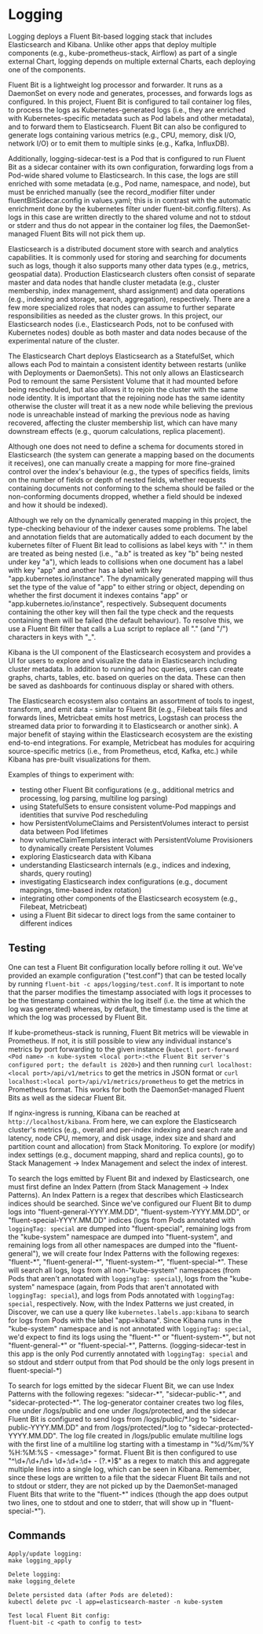 # Logging
Logging deploys a Fluent Bit-based logging stack that includes Elasticsearch and Kibana. Unlike other apps that deploy multiple components (e.g., kube-prometheus-stack, Airflow) as part of a single external Chart, logging depends on multiple external Charts, each deploying one of the components.

Fluent Bit is a lightweight log processor and forwarder. It runs as a DaemonSet on every node and generates, processes, and forwards logs as configured. In this project, Fluent Bit is configured to tail container log files, to process the logs as Kubernetes-generated logs (i.e., they are enriched with Kubernetes-specific metadata such as Pod labels and other metadata), and to forward them to Elasticsearch. Fluent Bit can also be configured to generate logs containing various metrics (e.g., CPU, memory, disk I/O, network I/O) or to emit them to multiple sinks (e.g., Kafka, InfluxDB).

Additionally, logging-sidecar-test is a Pod that is configured to run Fluent Bit as a sidecar container with its own configuration, forwarding logs from a Pod-wide shared volume to Elasticsearch. In this case, the logs are still enriched with some metadata (e.g., Pod name, namespace, and node), but must be enriched manually (see the record_modifier filter under fluentBitSidecar.config in values.yaml; this is in contrast with the automatic enrichment done by the kubernetes filter under fluent-bit.config.filters). As logs in this case are written directly to the shared volume and not to stdout or stderr and thus do not appear in the container log files, the DaemonSet-managed Fluent Bits will not pick them up.

Elasticsearch is a distributed document store with search and analytics capabilities. It is commonly used for storing and searching for documents such as logs, though it also supports many other data types (e.g., metrics, geospatial data). Production Elasticsearch clusters often consist of separate master and data nodes that handle cluster metadata (e.g., cluster membership, index management, shard assignment) and data operations (e.g., indexing and storage, search, aggregation), respectively. There are a few more specialized roles that nodes can assume to further separate responsibilities as needed as the cluster grows. In this project, our Elasticsearch nodes (i.e., Elasticsearch Pods, not to be confused with Kubernetes nodes) double as both master and data nodes because of the experimental nature of the cluster.

The Elasticsearch Chart deploys Elasticsearch as a StatefulSet, which allows each Pod to maintain a consistent identity between restarts (unlike with Deployments or DaemonSets). This not only allows an Elasticsearch Pod to remount the same Persistent Volume that it had mounted before being rescheduled, but also allows it to rejoin the cluster with the same node identity. It is important that the rejoining node has the same identity otherwise the cluster will treat it as a new node while believing the previous node is unreachable instead of marking the previous node as having recovered, affecting the cluster membership list, which can have many downstream effects (e.g., quorum calculations, replica placement).

Although one does not need to define a schema for documents stored in Elasticsearch (the system can generate a mapping based on the documents it receives), one can manually create a mapping for more fine-grained control over the index's behaviour (e.g., the types of specifics fields, limits on the number of fields or depth of nested fields, whether requests containing documents not conforming to the schema should be failed or the non-conforming documents dropped, whether a field should be indexed and how it should be indexed).

Although we rely on the dynamically generated mapping in this project, the type-checking behaviour of the indexer causes some problems. The label and annotation fields that are automatically added to each document by the kubernetes filter of Fluent Bit lead to collisions as label keys with "." in them are treated as being nested (i.e., "a.b" is treated as key "b" being nested under key "a"), which leads to collisions when one document has a label with key "app" and another has a label with key "app.kubernetes.io/instance". The dynamically generated mapping will thus set the type of the value of "app" to either string or object, depending on whether the first document it indexes contains "app" or "app.kubernetes.io/instance", respectively. Subsequent documents containing the other key will then fail the type check and the requests containing them will be failed (the default behaviour). To resolve this, we use a Fluent Bit filter that calls a Lua script to replace all "." (and "/") characters in keys with "_".

Kibana is the UI component of the Elasticsearch ecosystem and provides a UI for users to explore and visualize the data in Elasticsearch including cluster metadata. In addition to running ad hoc queries, users can create graphs, charts, tables, etc. based on queries on the data. These can then be saved as dashboards for continuous display or shared with others.

The Elasticsearch ecosystem also contains an assortment of tools to ingest, transform, and emit data - similar to Fluent Bit (e.g., Filebeat tails files and forwards lines, Metricbeat emits host metrics, Logstash can process the streamed data prior to forwarding it to Elasticsearch or another sink). A major benefit of staying within the Elasticsearch ecosystem are the existing end-to-end integrations. For example, Metricbeat has modules for acquiring source-specific metrics (i.e., from Prometheus, etcd, Kafka, etc.) while Kibana has pre-built visualizations for them.

Examples of things to experiment with:

- testing other Fluent Bit configurations (e.g., additional metrics and processing, log parsing, multiline log parsing)
- using StatefulSets to ensure consistent volume-Pod mappings and identities that survive Pod rescheduling
- how PersistentVolumeClaims and PersistentVolumes interact to persist data between Pod lifetimes
- how volumeClaimTemplates interact with PersistentVolume Provisioners to dynamically create Persistent Volumes
- exploring Elasticsearch data with Kibana
- understanding Elasticsearch internals (e.g., indices and indexing, shards, query routing)
- investigating Elasticsearch index configurations (e.g., document mappings, time-based index rotation)
- integrating other components of the Elasticsearch ecosystem (e.g., Filebeat, Metricbeat)
- using a Fluent Bit sidecar to direct logs from the same container to different indices

## Testing
One can test a Fluent Bit configuration locally before rolling it out. We've provided an example configuration ("test.conf") that can be tested locally by running `fluent-bit -c apps/logging/test.conf`. It is important to note that the parser modifies the timestamp associated with logs it processes to be the timestamp contained within the log itself (i.e. the time at which the log was generated) whereas, by default, the timestamp used is the time at which the log was processed by Fluent Bit.

If kube-prometheus-stack is running, Fluent Bit metrics will be viewable in Prometheus. If not, it is still possible to view any individual instance's metrics by port forwarding to the given instance (`kubectl port-forward <Pod name> -n kube-system <local port>:<the Fluent Bit server's configured port; the default is 2020>`) and then running `curl localhost:<local port>/api/v1/metrics` to get the metrics in JSON format or `curl localhost:<local port>/api/v1/metrics/prometheus` to get the metrics in Prometheus format. This works for both the DaemonSet-managed Fluent Bits as well as the sidecar Fluent Bit.

If nginx-ingress is running, Kibana can be reached at `http://localhost/kibana`. From here, we can explore the Elasticsearch cluster's metrics (e.g., overall and per-index indexing and search rate and latency, node CPU, memory, and disk usage, index size and shard and partition count and allocation) from Stack Monitoring. To explore (or modify) index settings (e.g., document mapping, shard and replica counts), go to Stack Management -> Index Management and select the index of interest.

To search the logs emitted by Fluent Bit and indexed by Elasticsearch, one must first define an Index Pattern (from Stack Management -> Index Patterns). An Index Pattern is a regex that describes which Elasticsearch indices should be searched. Since we've configured our Fluent Bit to dump logs into "fluent-general-YYYY.MM.DD", "fluent-system-YYYY.MM.DD", or "fluent-special-YYYY.MM.DD" indices (logs from Pods annotated with `loggingTag: special` are dumped into "fluent-special", remaining logs from the "kube-system" namespace are dumped into "fluent-system", and remaining logs from all other namespaces are dumped into the "fluent-general"), we will create four Index Patterns with the following regexes: "fluent-\*", "fluent-general-\*", "fluent-system-\*", "fluent-special-\*". These will search all logs, logs from all non-"kube-system" namespaces (from Pods that aren't annotated with `loggingTag: special`), logs from the "kube-system" namespace (again, from Pods that aren't annotated with `loggingTag: special`), and logs from Pods annotated with `loggingTag: special`, respectively. Now, with the Index Patterns we just created, in Discover, we can use a query like `kubernetes.labels.app:kibana` to search for logs from Pods with the label "app=kibana". Since Kibana runs in the "kube-system" namespace and is not annotated with `loggingTag: special`, we'd expect to find its logs using the "fluent-\*" or "fluent-system-\*", but not "fluent-general-\*" or "fluent-special-\*", Patterns. (logging-sidecar-test in this app is the only Pod currently annotated with `loggingTag: special` and so stdout and stderr output from that Pod should be the only logs present in fluent-special-\*)

To search for logs emitted by the sidecar Fluent Bit, we can use Index Patterns with the following regexes: "sidecar-\*", "sidecar-public-\*", and "sidecar-protected-\*". The log-generator container creates two log files, one under /logs/public and one under /logs/protected, and the sidecar Fluent Bit is configured to send logs from /logs/public/\*.log to "sidecar-public-YYYY.MM.DD" and from /logs/protected/\*.log to "sidecar-protected-YYYY.MM.DD". The log file created in /logs/public emulate multiline logs with the first line of a multiline log starting with a timestamp in "%d/%m/%Y %H:%M:%S - \<message>" format. Fluent Bit is then configured to use "^\d+\/\d+\/\d+ \d+\:\d+\:\d+ - (?<log>.*)$" as a regex to match this and aggregate multiple lines into a single log, which can be seen in Kibana. Remember, since these logs are written to a file that the sidecar Fluent Bit tails and not to stdout or stderr, they are not picked up by the DaemonSet-managed Fluent Bits that write to the "fluent-\*" indices (though the app does output two lines, one to stdout and one to stderr, that will show up in "fluent-special-\*").

## Commands
```
Apply/update logging:
make logging_apply

Delete logging:
make logging_delete

Delete persisted data (after Pods are deleted):
kubectl delete pvc -l app=elasticsearch-master -n kube-system

Test local Fluent Bit config:
fluent-bit -c <path to config to test>
```
